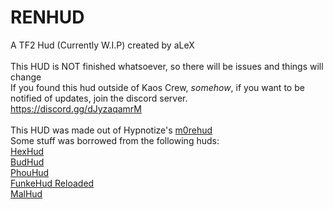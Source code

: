 # RENHUD

A TF2 Hud (Currently W.I.P) created by aLeX <br />
<br />
This HUD is NOT finished whatsoever, so there will be issues and things will change <br />
If you found this hud outside of Kaos Crew, *somehow*, if you want to be notified of updates, join the discord server. <br />
https://discord.gg/dJyzaqamrM <br />
<br />
This HUD was made out of Hypnotize's [m0rehud](https://github.com/Hypnootize/m0rehud) <br />
Some stuff was borrowed from the following huds: <br />
[HexHud](https://github.com/Hypnootize/hexhud) <br />
[BudHud](https://github.com/rbjaxter/budhud)  <br />
[PhouHud](https://huds.tf/site/s-PhouHud--2780) <br />
[FunkeHud Reloaded](https://github.com/Malgreen/funkehud-reloaded) <br />
[MalHud](https://huds.tf/site/s-malhud) <br />
